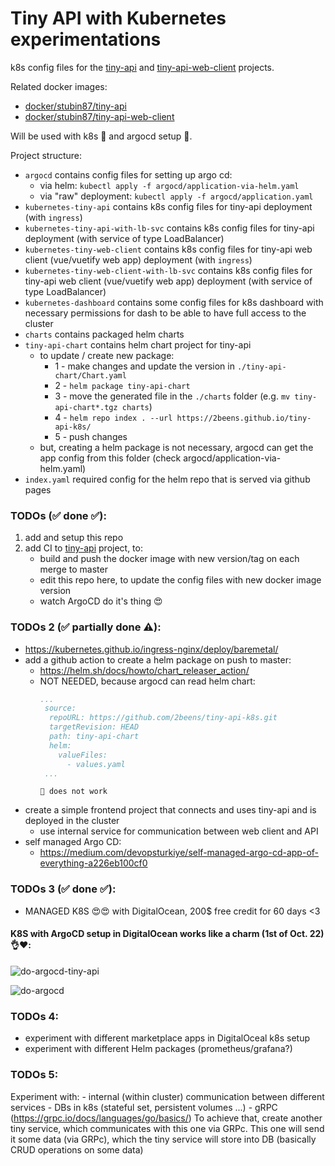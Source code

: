 # Tiny API with Kubernetes experimentations
k8s config files for the [tiny-api](https://github.com/2beens/tiny-api) and [tiny-api-web-client](https://github.com/2beens/tiny-api-web-client) projects.

Related docker images:
 - [docker/stubin87/tiny-api](https://hub.docker.com/repository/docker/stubin87/tiny-api)
 - [docker/stubin87/tiny-api-web-client](https://hub.docker.com/repository/docker/stubin87/tiny-api-web-client)

Will be used with k8s 🚢 and argocd setup 🦑.

Project structure:
 - `argocd` contains config files for setting up argo cd:
    - via helm: `kubectl apply -f argocd/application-via-helm.yaml`
    - via "raw" deployment: `kubectl apply -f argocd/application.yaml`
 - `kubernetes-tiny-api` contains k8s config files for tiny-api deployment (with `ingress`)
 - `kubernetes-tiny-api-with-lb-svc` contains k8s config files for tiny-api deployment (with service of type LoadBalancer)
 - `kubernetes-tiny-web-client` contains k8s config files for tiny-api web client (vue/vuetify web app) deployment (with `ingress`)
 - `kubernetes-tiny-web-client-with-lb-svc` contains k8s config files for tiny-api web client (vue/vuetify web app) deployment (with service of type LoadBalancer)
 - `kubernetes-dashboard` contains some config files for k8s dashboard with necessary permissions for dash to be able to have full access to the cluster
 - `charts` contains packaged helm charts
 - `tiny-api-chart` contains helm chart project for tiny-api
    - to update / create new package:
       - 1 - make changes and update the version in `./tiny-api-chart/Chart.yaml`
       - 2 - `helm package tiny-api-chart`
       - 3 - move the generated file in the `./charts` folder (e.g. `mv tiny-api-chart*.tgz charts`)
       - 4 - `helm repo index . --url https://2beens.github.io/tiny-api-k8s/`
       - 5 - push changes
    - but, creating a helm package is not necessary, argocd can get the app config from this folder (check argocd/application-via-helm.yaml)
 - `index.yaml` required config for the helm repo that is served via github pages

### TODOs (✅ done ✅):
 1. add and setup this repo 
 2. add CI to [tiny-api](https://github.com/2beens/tiny-api) project, to:
    - build and push the docker image with new version/tag on each merge to master
    - edit this repo here, to update the config files with new docker image version
    - watch ArgoCD do it's thing 😍

### TODOs 2 (✅ partially done ⚠️):
 - https://kubernetes.github.io/ingress-nginx/deploy/baremetal/
 - add a github action to create a helm package on push to master:
   - https://helm.sh/docs/howto/chart_releaser_action/
   - NOT NEEDED, because argocd can read helm chart:
        ```yaml
        ...
         source:
          repoURL: https://github.com/2beens/tiny-api-k8s.git
          targetRevision: HEAD
          path: tiny-api-chart
          helm:
            valueFiles:
              - values.yaml
         ...
        ```
         🚨 does not work
 - create a simple frontend project that connects and uses tiny-api and is deployed in the cluster
   - use internal service for communication between web client and API
 - self managed Argo CD:
    - https://medium.com/devopsturkiye/self-managed-argo-cd-app-of-everything-a226eb100cf0

### TODOs 3 (✅ done ✅):
 - MANAGED K8S 😍😍 with DigitalOcean, 200$ free credit for 60 days <3 

#### K8S with ArgoCD setup in DigitalOcean works like a charm (1st of Oct. 22) 👌❤️:

![do-argocd-tiny-api](https://user-images.githubusercontent.com/1224689/193412902-0290d57c-2c9c-4a80-9bd4-07f3feb66db1.jpg)

![do-argocd](https://user-images.githubusercontent.com/1224689/193412960-6cff763d-1723-431e-9fdb-8d1eb579145e.jpg)

### TODOs 4:
 - experiment with different marketplace apps in DigitalOceal k8s setup
 - experiment with different Helm packages (prometheus/grafana?)

### TODOs 5:
Experiment with:
    - internal (within cluster) communication between different services
    - DBs in k8s (stateful set, persistent volumes ...)
    - gRPC (https://grpc.io/docs/languages/go/basics/)
To achieve that, create another tiny service, which communicates with this one via GRPc. 
This one will send it some data (via GRPc), which the tiny service will store into DB (basically CRUD operations on some data) 
